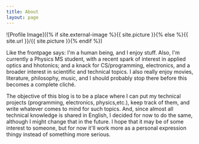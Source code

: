 ```yaml
---
title: About
layout: page
---
```

![Profile Image]({% if site.external-image %}{{ site.picture }}{% else %}{{ site.url }}/{{ site.picture }}{% endif %})

<p>Like the frontpage says: I'm a human being, and I enjoy stuff. Also, I'm currently a Physics MS student, with a recent spark of interest in applied optics and hhotonics; and a knack for CS/programming, electronics, and a broader interest in scientific and technical topics. I also really enjoy movies, literature, philosophy, music, and I should probably stop there before this becomes a complete cliché. </p>

<p>The objective of this blog is to be a place where I can put my technical projects (programming, electronics, physics,etc.), keep track of them, and write whatever comes to mind for such topics. And, since almost all technical knowledge is shared in English, I decided for now to do the same, although I might change that in the future. I hope that it may be of some interest to someone, but for now it'll work more as a personal expression thingy instead of something more serious.</p>

